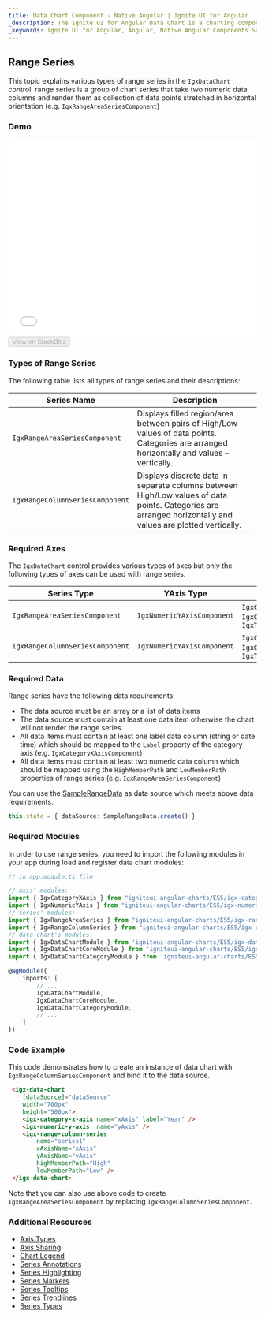 ```yaml
---
title: Data Chart Component - Native Angular | Ignite UI for Angular
_description: The Ignite UI for Angular Data Chart is a charting component that provides modular design of axis, markers, series, legend, and annotation layers. With this chart, you can create multiple instances of these visual elements in the same chart plot area in order to create composite chart views.
_keywords: Ignite UI for Angular, Angular, Native Angular Components Suite, Native Angular Controls, Native Angular Components, Native Angular Components Library, Angular Chart, Angular Chart Control, Angular Chart Example, Angular Chart Component, Angular Data Chart
---
```


## Range Series

This topic explains various types of range series in the `IgxDataChart` control. range series is a group of chart series that take two numeric data columns and render them as collection of data points stretched in horizontal orientation (e.g. `IgxRangeAreaSeriesComponent`)

### Demo

<div class="sample-container" style="height: 400px">
    <iframe id="data-chart-type-range-series-iframe" src='{environment:demosBaseUrl}/charts/data-chart-type-range-series' width="100%" height="100%" seamless frameBorder="0" onload="onSampleIframeContentLoaded(this);"></iframe>
</div>
<div>
    <button data-localize="stackblitz" disabled class="stackblitz-btn" data-iframe-id="data-chart-type-range-series-iframe" data-demos-base-url="{environment:demosBaseUrl}">View on StackBlitz
    </button>
</div>

<div class="divider--half"></div>

### Types of Range Series

The following table lists all types of range series and their descriptions:

| Series Name                     | Description                                                                                                                                                |
| ------------------------------- | ---------------------------------------------------------------------------------------------------------------------------------------------------------- |
| `IgxRangeAreaSeriesComponent`   | Displays filled region/area between pairs of High/Low values of data points. Categories are arranged horizontally and values – vertically.                 |
| `IgxRangeColumnSeriesComponent` | Displays discrete data in separate columns between High/Low values of data points. Categories are arranged horizontally and values are plotted vertically. |

### Required Axes

The `IgxDataChart` control provides various types of axes but only the following types of axes can be used with range series.

| Series Type                     | YAxis Type                 | XAxis Type                                                                           |
| ------------------------------- | -------------------------- | ------------------------------------------------------------------------------------ |
| `IgxRangeAreaSeriesComponent`   | `IgxNumericYAxisComponent` | `IgxCategoryXAxisComponent`, `IgxOrdinalTimeXAxisComponent`, `IgxTimeXAxisComponent` |
| `IgxRangeColumnSeriesComponent` | `IgxNumericYAxisComponent` | `IgxCategoryXAxisComponent`, `IgxOrdinalTimeXAxisComponent`, `IgxTimeXAxisComponent` |

### Required Data

Range series have the following data requirements:

-   The data source must be an array or a list of data items
-   The data source must contain at least one data item otherwise the chart will not render the range series.
-   All data items must contain at least one label data column (string or date time) which should be mapped to the `Label` property of the category axis (e.g. `IgxCategoryXAxisComponent`)
-   All data items must contain at least two numeric data column which should be mapped using the `HighMemberPath` and `LowMemberPath` properties of range series (e.g. `IgxRangeAreaSeriesComponent`)

You can use the [SampleRangeData](datachart_data_sources_range.md) as data source which meets above data requirements.

```typescript
this.state = { dataSource: SampleRangeData.create() }
```

### Required Modules

<!-- Angular -->

In order to use range series, you need to import the following modules in your app during load and register data chart modules:

```typescript
// in app.module.ts file

// axis' modules:
import { IgxCategoryXAxis } from "igniteui-angular-charts/ES5/igx-category-x-axis";
import { IgxNumericYAxis } from "igniteui-angular-charts/ES5/igx-numeric-y-axis";
// series' modules:
import { IgxRangeAreaSeries } from "igniteui-angular-charts/ES5/igx-range-area-series";
import { IgxRangeColumnSeries } from "igniteui-angular-charts/ES5/igx-range-column-series";
// data chart's modules:
import { IgxDataChartModule } from 'igniteui-angular-charts/ES5/igx-data-chart-module';
import { IgxDataChartCoreModule } from 'igniteui-angular-charts/ES5/igx-data-chart-core--module';
import { IgxDataChartCategoryModule } from 'igniteui-angular-charts/ES5/igx-data-chart-category--module';

@NgModule({
    imports: [
        // ...
        IgxDataChartModule,
        IgxDataChartCoreModule,
        IgxDataChartCategoryModule,
        // ...
    ]
})
```

### Code Example

This code demonstrates how to create an instance of data chart with `IgxRangeColumnSeriesComponent` and bind it to the data source.

```html
 <igx-data-chart
    [dataSource]="dataSource"
    width="700px"
    height="500px">
    <igx-category-x-axis name="xAxis" label="Year" />
    <igx-numeric-y-axis  name="yAxis" />
    <igx-range-column-series
        name="series1"
        xAxisName="xAxis"
        yAxisName="yAxis"
        highMemberPath="High"
        lowMemberPath="Low" />
 </igx-data-chart>
```

Note that you can also use above code to create `IgxRangeAreaSeriesComponent` by replacing `IgxRangeColumnSeriesComponent`.

### Additional Resources

-   [Axis Types](datachart_axis_types.md)
-   [Axis Sharing](datachart_axis_sharing.md)
-   [Chart Legend](datachart_chart_legends.md)
-   [Series Annotations](datachart_series_annotations.md)
-   [Series Highlighting](datachart_series_highlighting.md)
-   [Series Markers](datachart_series_markers.md)
-   [Series Tooltips](datachart_series_tooltips.md)
-   [Series Trendlines](datachart_series_trendlines.md)
-   [Series Types](datachart_series_types.md)

